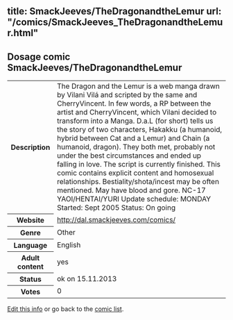 title: SmackJeeves/TheDragonandtheLemur
url: "/comics/SmackJeeves_TheDragonandtheLemur.html"
---
Dosage comic SmackJeeves/TheDragonandtheLemur
-----------------------------------------

<p id="msg"></p>
<script type="text/javascript">
if (window.location.search === '?edit_info_mail=sent_ok') {
  var elem = document.getElementById("msg");
  elem.innerHTML = 'Edited information sucessfully sent for review, which is usually done daily. Thanks!';
  elem.className = 'ok';
}
</script>
<table class="comicinfo">
<tr>
<th>Description</th><td>The Dragon and the Lemur is a web manga drawn by Vilani Vilá and scripted by the same and CherryVincent. In few words, a RP between the artist and CherryVincent, which Vilani decided to transform into a Manga. D.a.L (for short) tells us the story of two characters, Hakakku (a humanoid, hybrid between Cat and a Lemur) and Chain (a humanoid, dragon). They both met, probably not under the best circumstances and ended up falling in love. The script is currently finished. This comic contains explicit content and homosexual relationships. Bestiality/shota/incest may be often mentioned. May have blood and gore. NC-17 YAOI/HENTAI/YURI Update schedule: MONDAY Started: Sept 2005 Status: On going</td>
</tr>
<tr>
<th>Website</th><td><a href="http://dal.smackjeeves.com/comics/">http://dal.smackjeeves.com/comics/</a></td>
</tr>
<tr>
<th>Genre</th><td>Other</td>
</tr>
<tr>
<th>Language</th><td>English</td>
</tr>
<tr>
<th>Adult content</th><td>yes</td>
</tr>
<tr>
<th>Status</th><td>ok on 15.11.2013</td>
</tr>
<tr>
<th>Votes</th><td>0</td>
</tr>
</table>

[Edit this info](SmackJeeves_TheDragonandtheLemur_edit.html) or go back to the [comic list](../comic-index.html).
